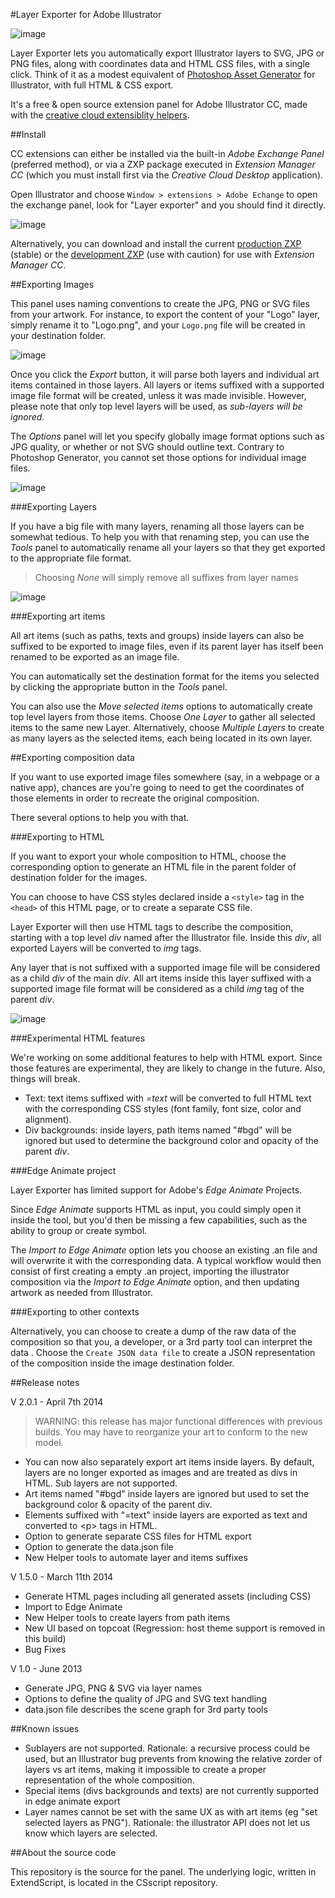 #Layer Exporter for Adobe Illustrator



![image](https://raw.githubusercontent.com/davidderaedt/Illustrator-Layer-Exporter/master/pics/banner.png)

Layer Exporter lets you automatically export Illustrator layers to SVG, JPG or PNG files, along with coordinates data and HTML CSS files, with a single click. Think of it as a modest equivalent of [Photoshop Asset Generator](https://github.com/adobe-photoshop/generator-assets) for Illustrator, with full HTML & CSS export.


It's a free & open source extension panel for Adobe Illustrator CC, made with the [creative cloud extensiblity helpers](http://davidderaedt.github.io/ccext-website/).

##Install

CC extensions can either be installed via the built-in *Adobe Exchange Panel* (preferred method), or via a ZXP package executed in *Extension Manager CC* (which you must install first via the *Creative Cloud Desktop* application).

Open Illustrator and choose `Window > extensions > Adobe Echange` to open the exchange panel, look for "Layer exporter" and you should find it directly.

![image](https://raw.githubusercontent.com/davidderaedt/Illustrator-Layer-Exporter/master/pics/exchange-workflow.png)

Alternatively, you can download and install the current [production ZXP](https://github.com/davidderaedt/Illustrator-Layer-Exporter/raw/master/bin/LayerExporter.zxp) (stable) or the [development ZXP](https://github.com/davidderaedt/Illustrator-Layer-Exporter/raw/master/bin/LayerExporter-dev.zxp) (use with caution) for use with *Extension Manager CC*.



##Exporting Images 

This panel uses naming conventions to create the JPG, PNG or SVG files from your artwork. For instance, to export the content of your "Logo" layer, simply rename it to "Logo.png", and your `Logo.png` file will be created in your destination folder.

![image](https://raw.githubusercontent.com/davidderaedt/Illustrator-Layer-Exporter/master/pics/layers-panel.png)

Once you click the *Export* button, it will parse both layers and individual art items contained in those layers. All layers or items suffixed with a supported image file format will be created, unless it was made invisible. However, please note that only top level layers will be used, as *sub-layers will be ignored*.

The *Options* panel will let you specify globally image format options such as JPG quality, or whether or not SVG should outline text. Contrary to Photoshop Generator, you cannot set those options for individual image files.

![image](https://raw.githubusercontent.com/davidderaedt/Illustrator-Layer-Exporter/master/pics/p2.png)


###Exporting Layers

If you have a big file with many layers, renaming all those layers can be somewhat tedious. To help you with that renaming step, you can use the *Tools* panel to automatically rename all your layers so that they get exported to the appropriate file format.

> Choosing *None* will simply remove all suffixes from layer names

![image](https://raw.githubusercontent.com/davidderaedt/Illustrator-Layer-Exporter/master/pics/p1.png)


###Exporting art items

All art items (such as paths, texts and groups) inside layers can also be suffixed to be exported to image files, even if its parent layer has itself been renamed to be exported as an image file.

You can automatically set the destination format for the items you selected by clicking the appropriate button in the *Tools* panel.

You can also use the *Move selected items* options to automatically create top level layers from those items. Choose *One Layer* to gather all selected items to the same new Layer. Alternatively, choose *Multiple Layers* to create as many layers as the selected items, each being located in its own layer.



##Exporting composition data

If you want to use exported image files somewhere (say, in a webpage or a native app), chances are you're going to need to get the coordinates of those elements in order to recreate the original composition.

There several options to help you with that.


###Exporting to HTML


If you want to export your whole composition to HTML, choose the corresponding option to generate an HTML file in the parent folder of destination folder for the images.

You can choose to have CSS styles declared inside a `<style>` tag in the `<head>` of this HTML page, or to create a separate CSS file.

Layer Exporter will then use HTML tags to describe the composition, starting with a top level *div* named after the Illustrator file. Inside this *div*, all exported Layers will be converted to *img* tags.

Any layer that is not suffixed with a supported image file will be considered as a child *div* of the main *div*. All art items inside this layer suffixed with a supported image file format will be considered as a child *img* tag of the parent *div*.

![image](https://raw.githubusercontent.com/davidderaedt/Illustrator-Layer-Exporter/master/pics/web.png)

###Experimental HTML features

We're working on some additional features to help with HTML export. Since those features are experimental, they are likely to change in the future. Also, things will break.

* Text: text items suffixed with *=text* will be converted to full HTML text with the corresponding CSS styles (font family, font size, color and alignment).
* Div backgrounds: inside layers, path items named "#bgd" will be ignored but used to determine the background color and opacity of the parent *div*.


###Edge Animate project

Layer Exporter has limited support for Adobe's *Edge Animate* Projects.

Since *Edge Animate* supports HTML as input, you could simply open it inside the tool, but you'd then be missing a few capabilities, such as the ability to group or create symbol.

The *Import to Edge Animate* option lets you choose an existing .an file and will overwrite it with the corresponding data. A typical workflow would then consist of first creating a empty .an project, importing the illustrator composition via the *Import to Edge Animate* option, and then updating artwork as needed from Illustrator.

###Exporting to other contexts


Alternatively, you can choose to create a dump of the raw data of the composition so that you, a developer, or a 3rd party tool can interpret the data . Choose the `Create JSON data file` to create a JSON representation of the composition inside the image destination folder.




##Release notes

V 2.0.1 - April 7th 2014

> WARNING: this release has major functional differences with previous builds. You may have to reorganize your art to conform to the new model.

* You can now also separately export art items inside layers. By default, layers are no longer exported as images and are treated as divs in HTML. Sub layers are not supported.
* Art items named "#bgd" inside layers are ignored but used to set the background color & opacity of the parent div.
* Elements suffixed with "=text" inside layers are exported as text and converted to \<p\> tags in HTML.
* Option to generate separate CSS files for HTML export
* Option to generate the data.json file 
* New Helper tools to automate layer and items suffixes

V 1.5.0 - March 11th 2014

* Generate HTML pages including all generated assets (including CSS)
* Import to Edge Animate
* New Helper tools to create layers from path items 
* New UI based on topcoat (Regression: host theme support is removed in this build)
* Bug Fixes

V 1.0 - June 2013

* Generate JPG, PNG & SVG via layer names
* Options to define the quality of JPG and SVG text handling
* data.json file describes the scene graph for 3rd party tools


##Known issues

* Sublayers are not supported. Rationale: a recursive process could be used, but an Illustrator bug prevents from knowing the relative zorder of layers vs art items, making it impossible to create a proper representation of the whole composition.
* Special items (divs backgrounds and texts) are not currently supported in edge animate export
* Layer names cannot be set with the same UX as with art items (eg "set selected layers as PNG"). Rationale: the illustrator API does not let us know which layers are selected.



##About the source code

This repository is the source for the panel. The underlying logic, written in ExtendScript, is located in the CSscript repository.